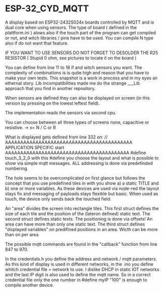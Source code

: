 # ESP-32_CYD_MQTT
A display based on   ESP32-2432S024x  boards controlled by MQTT and is dual core when using sensors.
The type of board ( defined in the plattform.ini  ) alows also if the touch part of the program can get compiled or not, and witch libraries / pins have to be used.
You can compile N type also if do not want that feature.

IF YOU WANT TO USE SENSORS DO NOT FORGET TO DESOLDER THE R25 RESISTOR  ( Stupid 0 ohm, see pictures to locate it on the board )

You can define from line 11 to 18 if and witch sensors you want. The complexity of combinations is is quite high and reason that you have to make your own tests.
This snapshot is a work in process and in my eyes an ethernal story. Lib incompatibilities made me do the strange ___Lib approach that you find in another repository.

When sensors are defined they can also be displayed on screen (in this version by pressing on the lowest leftest field).

The implementation reads the sensors via second cpu. 

You can choose between all three types of screens none, capacitive or resistive. -> x= N / C or R



What is displayed gets defined from line 332 on:
// AAAAAAAAAAAAAAAAAAAAAAAAAAAAAAAAAAAAAAAAAA  APPLICATION SPECIFIC start AAAAAAAAAAAAAAAAAAAAAAAAAAAAAAAAAAAAAAAAA
#define touch_3_2_0
with this #define you choose the layout and what is possible to show via simple mqtt messages. ALL addressing is done via predefinded numbering. 

The hole seems to be overcomplicated on first glance but follows the concept that you use predefined tiles in with you show a) a static TITLE and b) one or more variables.
As these devices are used via node-red the layout stays fix and messaging of payloads stays flexible but basic. When used as touch, the device only sends back the touched field.

An "area" divides the screen into rectangle tiles. This first struct defines the size of each tile and the position of the (lateron defined) static text.
The second struct defines static texts. The positioning is done via offsets! An area can have more than only one static text.
The third struct defines "displayed variables" on predifined positions in an area. Wicth can be more than on per area

The possible mqtt commands are found in the "callback" function from line 847 to 970.

In the  credentials.h  you define the address and network / mqtt parameters.
As this kind of display is used in different networks, in the .ino you define whitch credential file  = network to use.
I dislike DHCP in static IOT networks and the last IP digit is also used to define the mqtt name.
So in a correct credential file only the one number in   #define myIP "100"   is enough to compile another device.
